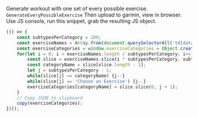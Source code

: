 Generate workout with one set of every possible exercise.
`GenerateEveryPossibleExercise`
Then upload to garmin, view in browser.
Use JS console, run this snippet, grab the resulting JS object.

```javascript
(() => {
    const subtypesPerCategory = 200;
    const exerciseNames = Array.from(document.querySelectorAll('td[data-title-2]')).map(v => v.innerText);
    const exerciseCategories = window.exerciseCategories = Object.create(null);
    for(let i = 0; i < exerciseNames.length / subtypesPerCategory; i++) {
        const slice = exerciseNames.slice(i * subtypesPerCategory, subtypesPerCategory);
        const categoryName = slice[slice.length - 1];
        let j = subtypesPerCategory - 1;
        while(slice[j] == categoryName) {j--}
        while(slice[j] == 'Choose an Exercise') {j--}
        exerciseCategories[categoryName] = slice.slice(0, j + 1);
    }
    // Copy JSON to clipboard
    copy(exerciseCategories);
})();
```
